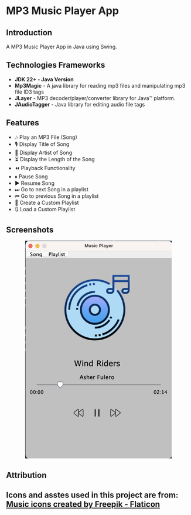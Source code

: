 <!--Project Name-->
<h1>MP3 Music Player App</h1>

<!--Introduction-->
<h2>Introduction</h2>
<p> A MP3 Music Player App in Java using Swing.
</p>

<!--Technologies/Frameworks-->
<h2>Technologies Frameworks</h2>
<ul>
  <li><b>JDK 22+ - Java Version</b></li>
  <li><b>Mp3Magic</b> - A java library for reading mp3 files and manipulating mp3 file ID3 tags</li>
  <li><b>JLayer</b> - MP3 decoder/player/converter library for Java™ platform. </li>
  <li><b>JAudioTagger</b> - Java library for editing audio file tags </li>
</ul>

<!--Features-->
<h2>Features</h2>
<ul>
  <li>🎶 Play an MP3 File (Song)</li>
  <li>🎙 Display Title of Song</li>
  <li>👤 Display Artist of Song</li>
  <li>⏳ Display the Length of the Song</li>
  <li>⏪ Playback Functionality</li>
  <li>⏸ Pause Song</li>
    <li>▶ Resume Song</li>
  <li>⏭  Go to next Song in a playlist</li>
  <li>⏮  Go to previous Song in a playlist</li>
  <li>📃 Create a Custom Playlist</li>
  <li>🔃 Load a Custom Playlist</li>
</ul>


<!--Screenshots (GIFs/PNGs)-->
<h2>Screenshots</h2>
<p align="center">
  <img src="https://github.com/backi2021/Java-Music-Player/blob/main/Screenshot.png" alt="Description of image" width="400">
</p>

<h2>Attribution<h2>
Icons and asstes used in this project are from: <a href="https://www.flaticon.com/free-icons/music" title="music icons">Music icons created by Freepik - Flaticon</a>
